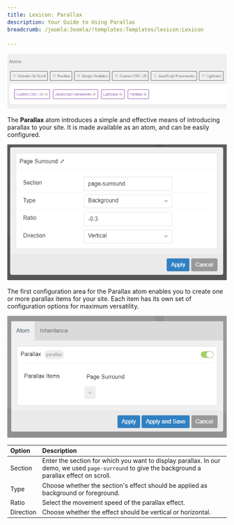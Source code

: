 ```yaml
---
title: Lexicon: Parallax
description: Your Guide to Using Parallax
breadcrumb: /joomla:Joomla/!templates:Templates/lexicon:Lexicon

---
```


![](assets/parallax_1.png)

The **Parallax** atom introduces a simple and effective means of introducing parallax to your site. It is made available as an atom, and can be easily configured. 

![](assets/parallax_2.png)

The first configuration area for the Parallax atom enables you to create one or more parallax items for your site. Each item has its own set of configuration options for maximum versatility.

![](assets/parallax_3.png)

| Option    | Description                                                                                                                                        |
| :-----    | :-----                                                                                                                                             |
| Section   | Enter the section for which you want to display parallax. In our demo, we used `page-surround` to give the background a parallax effect on scroll. |
| Type      | Choose whether the section's effect should be applied as background or foreground.                                                                 |
| Ratio     | Select the movement speed of the parallax effect.                                                                                                  |
| Direction | Choose whether the effect should be vertical or horizontal.                                                                                        |
